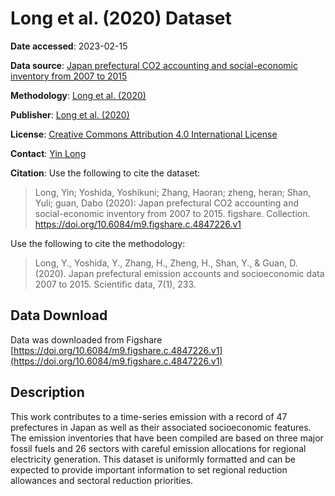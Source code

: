 # Long et al. (2020) Dataset

**Date accessed**: 2023-02-15

**Data source**: [Japan prefectural CO2 accounting and social-economic inventory from 2007 to 2015](https://figshare.com/collections/Japan_prefectural_CO2_accounting_and_social-economic_inventory_from_2007_to_2015/4847226/1)

**Methodology**: [Long et al. (2020)](https://doi.org/10.1038/s41597-020-0571-y)

**Publisher**: [Long et al. (2020)](https://doi.org/10.1038/s41597-020-0571-y)

**License**: [Creative Commons Attribution 4.0 International License](https://creativecommons.org/licenses/by/4.0/)

**Contact**: [Yin Long](https://orcid.org/0000-0002-6761-9735)

**Citation**: 
Use the following to cite the dataset:
>Long, Yin; Yoshida, Yoshikuni; Zhang, Haoran; zheng, heran; Shan, Yuli; guan, Dabo (2020): Japan prefectural CO2 accounting and social-economic inventory from 2007 to 2015. figshare. Collection. https://doi.org/10.6084/m9.figshare.c.4847226.v1

Use the following to cite the methodology:
> Long, Y., Yoshida, Y., Zhang, H., Zheng, H., Shan, Y., & Guan, D. (2020). Japan prefectural emission accounts and socioeconomic data 2007 to 2015. Scientific data, 7(1), 233.

## Data Download
Data was downloaded from Figshare [https://doi.org/10.6084/m9.figshare.c.4847226.v1](https://doi.org/10.6084/m9.figshare.c.4847226.v1)

## Description
This work contributes to a time-series emission with a record of 47 prefectures in Japan as well as their associated socioeconomic features. The emission inventories that have been compiled are based on three major fossil fuels and 26 sectors with careful emission allocations for regional electricity generation. This dataset is uniformly formatted and can be expected to provide important information to set regional reduction allowances and sectoral reduction priorities.

